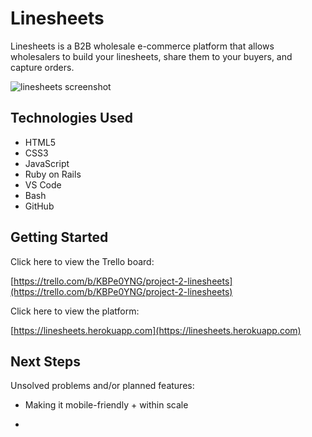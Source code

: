 # **Linesheets** 

Linesheets is a B2B wholesale e-commerce platform that allows wholesalers to build your linesheets, share them to your buyers, and capture orders.

<img src="" title="linesheets screenshot"/>

## **Technologies Used**
* HTML5
* CSS3
* JavaScript
* Ruby on Rails
* VS Code
* Bash
* GitHub

## **Getting Started**
Click here to view the Trello board:

[https://trello.com/b/KBPe0YNG/project-2-linesheets](https://trello.com/b/KBPe0YNG/project-2-linesheets)

Click here to view the platform: 

[https://linesheets.herokuapp.com](https://linesheets.herokuapp.com)

## **Next Steps**
Unsolved problems and/or planned features:
* Making it mobile-friendly + within scale

* 